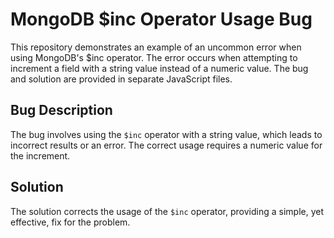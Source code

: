 # MongoDB $inc Operator Usage Bug
This repository demonstrates an example of an uncommon error when using MongoDB's $inc operator.  The error occurs when attempting to increment a field with a string value instead of a numeric value. The bug and solution are provided in separate JavaScript files.

## Bug Description
The bug involves using the `$inc` operator with a string value, which leads to incorrect results or an error.  The correct usage requires a numeric value for the increment. 

## Solution
The solution corrects the usage of the `$inc` operator, providing a simple, yet effective, fix for the problem.